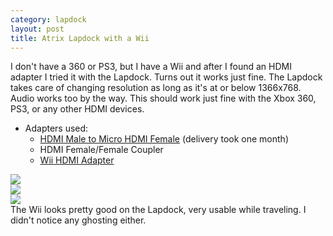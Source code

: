 ```yaml
---
category: lapdock
layout: post
title: Atrix Lapdock with a Wii
---
```


I don't have a 360 or PS3, but I have a Wii and after I found an HDMI adapter I tried it with the Lapdock. Turns out it
works just fine. The Lapdock takes care of changing resolution as long as it's at or below 1366x768. Audio works too by
the way. This should work just fine with the Xbox 360, PS3, or any other HDMI devices.

* Adapters used:
    * [HDMI Male to Micro HDMI Female](http://www.dealextreme.com/p/hdmi-male-to-micro-hdmi-female-adapter-66079)
      (delivery took one month)
    * HDMI Female/Female Coupler
    * [Wii HDMI Adapter](http://www.amazon.com/gp/product/B0057UNPQO/)

<div class="thumbnail">
    <div class="row">
        <div class="col-xs-12 col-sm-6 col-lg-4">
            <a href="http://imgur.com/TXiVx" target="_blank">
                <img src="http://i.imgur.com/TXiVxl.jpg" class="img-responsive img-thumbnail">
            </a>
        </div>
        <div class="col-xs-12 col-sm-6 col-lg-4">
            <a href="http://imgur.com/UkdYJ" target="_blank">
                <img src="http://i.imgur.com/UkdYJl.jpg" class="img-responsive img-thumbnail">
            </a>
        </div>
        <div class="col-xs-12 col-sm-6 col-lg-4">
            <a href="http://imgur.com/cc5TK" target="_blank">
                <img src="http://i.imgur.com/cc5TKl.jpg" class="img-responsive img-thumbnail">
            </a>
        </div>
    </div>
    <div class="caption">
        The Wii looks pretty good on the Lapdock, very usable while traveling. I didn't notice any ghosting either.
    </div>
</div>
